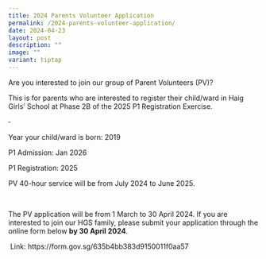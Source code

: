 ```yaml
---
title: 2024 Parents Volunteer Application
permalink: /2024-parents-volunteer-application/
date: 2024-04-23
layout: post
description: ""
image: ""
variant: tiptap
---
```

<p>Are you interested to join our group of Parent Volunteers (PV)?</p>
<p>This is for parents who are interested to register their child/ward in
Haig Girls’ School at Phase 2B of the 2025 P1 Registration Exercise.</p>
<p><s>&nbsp;</s>
</p>
<p>Year your child/ward is born: 2019</p>
<p>P1 Admission: Jan 2026</p>
<p>P1 Registration: 2025</p>
<p>PV 40-hour service will be from July 2024 to June 2025.</p>
<p>&nbsp;</p>
<p>The PV application will be from 1 March to 30 April 2024. If you are interested
to join our HGS family, please submit your application through the online
form below <strong>by 30 April 2024</strong>.</p>
<p>&nbsp;Link: <a rel="noopener noreferrer nofollow" target="_blank">https://form.gov.sg/635b4bb383d9150011f0aa57</a>
</p>
<p>&nbsp;</p>